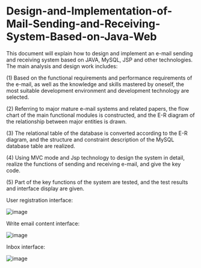 # Design-and-Implementation-of-Mail-Sending-and-Receiving-System-Based-on-Java-Web

This document will explain how to design and implement an e-mail sending and receiving system based on JAVA, MySQL, JSP and other technologies. The main analysis and design work includes:

(1) Based on the functional requirements and performance requirements of the e-mail, as well as the knowledge and skills mastered by oneself, the most suitable development environment and development technology are selected.

(2) Referring to major mature e-mail systems and related papers, the flow chart of the main functional modules is constructed, and the E-R diagram of the relationship between major entities is drawn.

(3) The relational table of the database is converted according to the E-R diagram, and the structure and constraint description of the MySQL database table are realized.

(4) Using MVC mode and Jsp technology to design the system in detail, realize the functions of sending and receiving e-mail, and give the key code.

(5) Part of the key functions of the system are tested, and the test results and interface display are given.

User registration interface:

![image](https://user-images.githubusercontent.com/100655843/190917941-d5b78f01-a1e3-4edf-9f7f-dab70eec3c5e.png)

Write email content interface:

![image](https://user-images.githubusercontent.com/100655843/190918016-14abb128-a273-48a7-83ea-b46a6aa2af06.png)

Inbox interface:

![image](https://user-images.githubusercontent.com/100655843/190918081-f3b6ab4e-2d26-4a91-92be-b09418816511.png)



